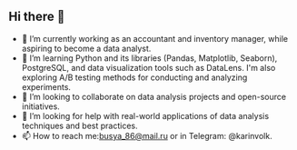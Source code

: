 ## Hi there 👋

- 🔭 I’m currently working as an accountant and inventory manager, while aspiring to become a data analyst.
- 🌱 I’m learning Python and its libraries (Pandas, Matplotlib, Seaborn), PostgreSQL, and data visualization tools such as DataLens. I'm also exploring A/B testing methods for conducting and analyzing experiments.
- 👯 I’m looking to collaborate on data analysis projects and open-source initiatives.
- 🤔 I’m looking for help with real-world applications of data analysis techniques and best practices.
- 📫 How to reach me:busya_86@mail.ru or in Telegram: @karinvolk.

